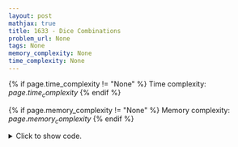 ```yaml
---
layout: post
mathjax: true
title: 1633 - Dice Combinations
problem_url: None
tags: None
memory_complexity: None
time_complexity: None
---
```




{% if page.time_complexity != "None" %}
Time complexity: ${{ page.time_complexity }}$
{% endif %}

{% if page.memory_complexity != "None" %}
Memory complexity: ${{ page.memory_complexity }}$
{% endif %}

<details>
<summary>
<p style="display:inline">Click to show code.</p>
</summary>
```cpp
{% raw %}
using namespace std;
using ll = long long;
const int NMAX = 1e6 + 11;
const int MOD = 1e9 + 7;
int mem[NMAX];
bool vis[NMAX];
ll dp(int sum)
{
    if (sum < 0)
        return 0;
    else if (sum == 0)
        return 1;
    int &ans = mem[sum];
    if (vis[sum])
        return ans;
    vis[sum] = true;
    for (int d = 1; d <= 6; ++d)
        ans = (ans + dp(sum - d) % MOD) % MOD;
    return ans;
}
int main(void)
{
    int n;
    cin >> n;
    cout << dp(n) << endl;
    return 0;
}

{% endraw %}
```
</details>

